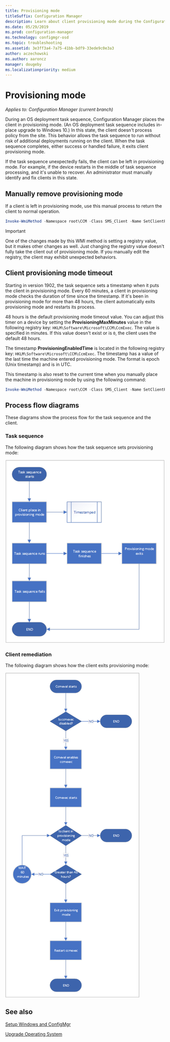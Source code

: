```yaml
---
title: Provisioning mode
titleSuffix: Configuration Manager
description: Learn about client provisioning mode during the Configuration Manager task sequence.
ms.date: 05/29/2019
ms.prod: configuration-manager
ms.technology: configmgr-osd
ms.topic: troubleshooting
ms.assetid: 3e3ff3a4-7a75-41bb-bdf9-33ede9c0e3a3
author: aczechowski
ms.author: aaroncz
manager: dougeby
ms.localizationpriority: medium
---
```


# Provisioning mode

*Applies to: Configuration Manager (current branch)*

During an OS deployment task sequence, Configuration Manager places the client in provisioning mode. (An OS deployment task sequence includes in-place upgrade to Windows 10.) In this state, the client doesn't process policy from the site. This behavior allows the task sequence to run without risk of additional deployments running on the client. When the task sequence completes, either success or handled failure, it exits client provisioning mode.

If the task sequence unexpectedly fails, the client can be left in provisioning mode. For example, if the device restarts in the middle of task sequence processing, and it's unable to recover. An administrator must manually identify and fix clients in this state.


## Manually remove provisioning mode

If a client is left in provisioning mode, use this manual process to return the client to normal operation.

```PowerShell
Invoke-WmiMethod -Namespace root\CCM -Class SMS_Client -Name SetClientProvisioningMode -ArgumentList $false
```

> [!Important]  
> One of the changes made by this WMI method is setting a registry value, but it makes other changes as well. Just changing the registry value doesn't fully take the client out of provisioning mode. If you manually edit the registry, the client may exhibit unexpected behaviors.  


## Client provisioning mode timeout

Starting in version 1902, the task sequence sets a timestamp when it puts the client in provisioning mode. Every 60 minutes, a client in provisioning mode checks the duration of time since the timestamp. If it's been in provisioning mode for more than 48 hours, the client automatically exits provisioning mode and restarts its process.

48 hours is the default provisioning mode timeout value. You can adjust this timer on a device by setting the **ProvisioningMaxMinutes** value in the following registry key: `HKLM\Software\Microsoft\CCM\CcmExec`. The value is specified in minutes. If this value doesn't exist or is `0`, the client uses the default 48 hours.

The timestamp **ProvisioningEnabledTime** is located in the following registry key: `HKLM\Software\Microsoft\CCM\CcmExec`. The timestamp has a value of the last time the machine entered provisioning mode. The format is epoch (Unix timestamp) and is in UTC.

This timestamp is also reset to the current time when you manually place the machine in provisioning mode by using the following command:

```powershell
Invoke-WmiMethod -Namespace root\CCM -Class SMS_Client -Name SetClientProvisioningMode -ArgumentList $true
```

## Process flow diagrams

These diagrams show the process flow for the task sequence and the client.

### Task sequence

The following diagram shows how the task sequence sets provisioning mode:

![Flow diagram of task sequence setting provisioning mode](media/3197824-ts-flow.png)

### Client remediation

The following diagram shows how the client exits provisioning mode:

![Flow diagram of client exiting provisioning mode](media/3197824-client-flow.png)


## See also

[Setup Windows and ConfigMgr](task-sequence-steps.md#BKMK_SetupWindowsandConfigMgr)

[Upgrade Operating System](task-sequence-steps.md#BKMK_UpgradeOS)
